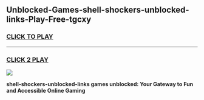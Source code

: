 
## Unblocked-Games-shell-shockers-unblocked-links-Play-Free-tgcxy
<h3>
<a href="https://premium76.site?title=shell-shockers-unblocked-links&ref=23A">CLICK TO PLAY</a></h3>
<hr>

<h3>
<a href="https://premium76.site?title=shell-shockers-unblocked-links&ref=23A">CLICK 2 PLAY</a>
  
</h3>

<a href="https://premium76.site?title=shell-shockers-unblocked-links&ref=23A"><img src="https://clearcache.store/games.png"></a>


**shell-shockers-unblocked-links games unblocked: Your Gateway to Fun and Accessible Online Gaming**
